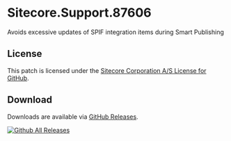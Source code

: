 # Sitecore.Support.87606
Avoids excessive updates of SPIF integration items during Smart Publishing

## License  
This patch is licensed under the [Sitecore Corporation A/S License for GitHub](https://github.com/sitecoresupport/Sitecore.Support.87606/blob/master/LICENSE).  

## Download  
Downloads are available via [GitHub Releases](https://github.com/sitecoresupport/Sitecore.Support.87606/releases).  

[![Github All Releases](https://img.shields.io/github/downloads/SitecoreSupport/Sitecore.Support.87606/total.svg)](https://github.com/SitecoreSupport/Sitecore.Support.87606/releases)
